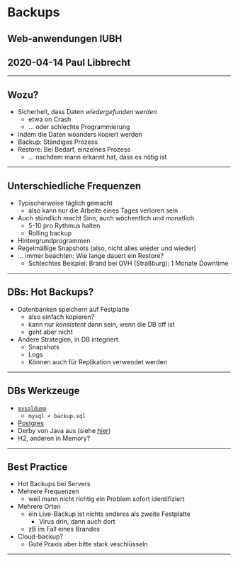 # Backups

## Web-anwendungen IUBH
## 2020-04-14 Paul Libbrecht

--- 

## Wozu?

* Sicherheit, dass Daten _wiedergefunden werden_ 
	* etwa on Crash
	* ... oder schlechte Programmierung
* Indem die Daten woanders kopiert werden
* Backup: Ständiges Prozess
* Restore: Bei Bedarf, einzelnes Prozess
	* ... nachdem mann erkannt hat, dass es nötig ist

--- 
## Unterschiedliche Frequenzen

* Typischerweise täglich gemacht
	* also kann nur die Arbeite eines Tages verloren sein
* Auch stündlich macht Sinn, auch wöchentlich und monatlich
	* 5-10 pro Rythmus halten
	* Rolling backup
* Hintergrundprogrammen
* Regelmäßige Snapshots (also, nicht alles wieder und wieder)
* ... immer beachten: Wie lange dauert ein Restore?
	* Schlechtes Beispiel: Brand bei OVH (Straßburg): 1 Monate Downtime


--- 
## DBs: Hot Backups?

* Datenbanken speichern auf Festplatte
	* also einfach kopieren?
	* kann nur _konsistent_ dann sein, wenn die DB off ist
	* geht aber nicht
* Andere Strategien, in DB integriert
	* Snapshots
	* Logs
	* Können auch für Replikation verwendet werden


--- 
## DBs Werkzeuge

* [`mysqldump`](https://dev.mysql.com/doc/refman/8.0/en/mysqldump.html)
	* `mysql < backup.sql`
* [Postgres](https://www.postgresql.org/docs/9.1/backup.html)
* Derby von Java aus (siehe [hier](https://db.apache.org/derby/docs/10.9/adminguide/cadminhubbkup01.html#cadminhubbkup01))
* H2, anderen in Memory?


--- 
## Best Practice

* Hot Backups bei Servers
* Mehrere Frequenzen
	* weil mann nicht richtig ein Problem sofort identifiziert
* Mehrere Orten
	* ein Live-Backup ist nichts anderes als zweite Festplatte
		* Virus drin, dann auch dort
	* zB im Fall eines Brandes
* Cloud-backup?
	* Gute Praxis aber bitte stark veschlüsseln

---
